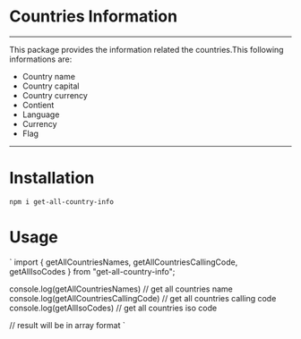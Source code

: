 # Countries Information
---
This package provides the information related the countries.This following informations are:
* Country name
* Country capital
* Country currency
* Contient
* Language
* Currency
* Flag

---
# Installation
`npm i get-all-country-info`

# Usage
`
import {
  getAllCountriesNames,
  getAllCountriesCallingCode,
  getAllIsoCodes
} from "get-all-country-info";

console.log(getAllCountriesNames) // get all countries name
console.log(getAllCountriesCallingCode) // get all countries calling code
console.log(getAllIsoCodes) // get all countries iso code

// result will be in array format
`


